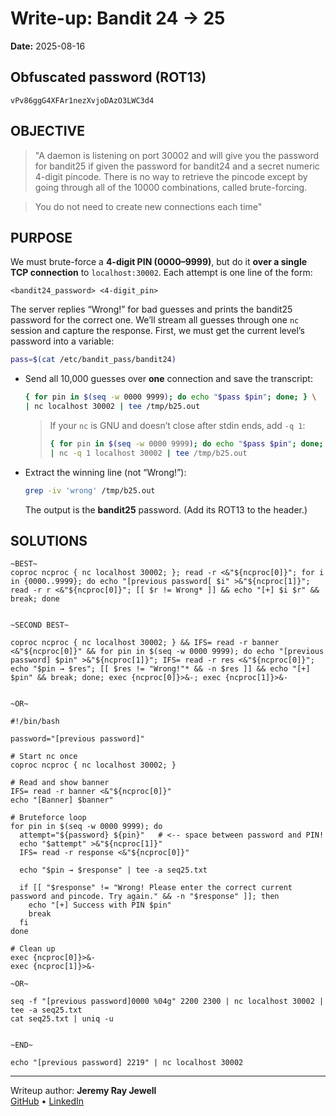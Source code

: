 # Write-up: Bandit 24 → 25
**Date:** 2025-08-16

## Obfuscated password (ROT13) 
`vPv86ggG4XFAr1nezXvjoDAzO3LWC3d4`

## OBJECTIVE
>"A daemon is listening on port 30002 and will give you the password for bandit25 if given the password for bandit24 and a secret numeric 4-digit pincode. There is no way to retrieve the pincode except by going through all of the 10000 combinations, called brute-forcing.

>You do not need to create new connections each time"


## PURPOSE
We must brute-force a **4-digit PIN (0000–9999)**, but do it **over a single TCP connection** to `localhost:30002`. Each attempt is one line of the form:
```
<bandit24_password> <4-digit_pin>
```
The server replies “Wrong!” for bad guesses and prints the bandit25 password for the correct one. We’ll stream all guesses through one `nc` session and capture the response. First, we must get the current level’s password into a variable:
```bash
pass=$(cat /etc/bandit_pass/bandit24)
```

- Send all 10,000 guesses over **one** connection and save the transcript:
  ```bash
  { for pin in $(seq -w 0000 9999); do echo "$pass $pin"; done; } \
  | nc localhost 30002 | tee /tmp/b25.out
  ```
  > If your `nc` is GNU and doesn’t close after stdin ends, add `-q 1`:
  > ```bash
  > { for pin in $(seq -w 0000 9999); do echo "$pass $pin"; done; } \
  > | nc -q 1 localhost 30002 | tee /tmp/b25.out
  > ```

- Extract the winning line (not “Wrong!”):
  ```bash
  grep -iv 'wrong' /tmp/b25.out
  ```
  The output is the **bandit25** password. (Add its ROT13 to the header.)
## SOLUTIONS

	~BEST~
	coproc ncproc { nc localhost 30002; }; read -r <&"${ncproc[0]}"; for i in {0000..9999}; do echo "[previous password[ $i" >&"${ncproc[1]}"; read -r r <&"${ncproc[0]}"; [[ $r != Wrong* ]] && echo "[+] $i $r" && break; done


	~SECOND BEST~

	coproc ncproc { nc localhost 30002; } && IFS= read -r banner <&"${ncproc[0]}" && for pin in $(seq -w 0000 9999); do echo "[previous password] $pin" >&"${ncproc[1]}"; IFS= read -r res <&"${ncproc[0]}"; echo "$pin → $res"; [[ $res != "Wrong!"* && -n $res ]] && echo "[+] $pin" && break; done; exec {ncproc[0]}>&-; exec {ncproc[1]}>&-


	~OR~

	#!/bin/bash
	
	password="[previous password]"
	
	# Start nc once
	coproc ncproc { nc localhost 30002; }
	
	# Read and show banner
	IFS= read -r banner <&"${ncproc[0]}"
	echo "[Banner] $banner"
	
	# Bruteforce loop
	for pin in $(seq -w 0000 9999); do
	  attempt="${password} ${pin}"   # <-- space between password and PIN!
	  echo "$attempt" >&"${ncproc[1]}"
	  IFS= read -r response <&"${ncproc[0]}"
	
	  echo "$pin → $response" | tee -a seq25.txt
	
	  if [[ "$response" != "Wrong! Please enter the correct current password and pincode. Try again." && -n "$response" ]]; then
	    echo "[+] Success with PIN $pin"
	    break
	  fi
	done
	
	# Clean up
	exec {ncproc[0]}>&-
	exec {ncproc[1]}>&-

	~OR~

	seq -f "[previous password]0000 %04g" 2200 2300 | nc localhost 30002 | tee -a seq25.txt
	cat seq25.txt | uniq -u


	~END~

	echo "[previous password] 2219" | nc localhost 30002

---

Writeup author: **Jeremy Ray Jewell**  
[GitHub](https://github.com/jeremyrayjewell) • [LinkedIn](https://www.linkedin.com/in/jeremyrayjewell)
